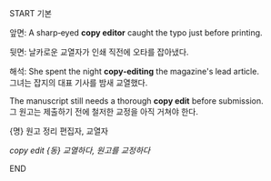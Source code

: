 START
기본

앞면:
A sharp‑eyed **copy editor** caught the typo just before printing.

뒷면:
날카로운 교열자가 인쇄 직전에 오타를 잡아냈다.

해석:
She spent the night **copy‑editing** the magazine's lead article.  
그녀는 잡지의 대표 기사를 밤새 교열했다.

The manuscript still needs a thorough **copy edit** before submission.  
그 원고는 제출하기 전에 철저한 교정을 아직 거쳐야 한다.

{명} 원고 정리 편집자, 교열자  

*copy edit*
*{동} 교열하다, 원고를 교정하다*
<!--ID: 1744879767499-->
END